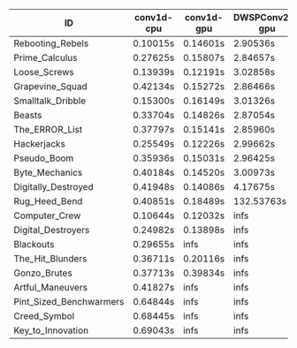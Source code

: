|ID|conv1d-cpu|conv1d-gpu|DWSPConv2D-gpu|gemm-gpu|avg|
|-|-|-|-|-|-|
|Rebooting_Rebels|0.10015s|0.14601s|2.90536s|1.72264s|1.21854s|
|Prime_Calculus|0.27625s|0.15807s|2.84657s|1.72771s|1.25215s|
|Loose_Screws|0.13939s|0.12191s|3.02858s|1.79985s|1.27243s|
|Grapevine_Squad|0.42134s|0.15272s|2.86466s|1.73270s|1.29286s|
|Smalltalk_Dribble|0.15300s|0.16149s|3.01326s|1.90849s|1.30906s|
|Beasts|0.33704s|0.14826s|2.87054s|1.90374s|1.31490s|
|The_ERROR_List|0.37797s|0.15141s|2.85960s|1.90474s|1.32343s|
|Hackerjacks|0.25549s|0.12226s|2.99662s|1.98300s|1.33934s|
|Pseudo_Boom|0.35936s|0.15031s|2.96425s|1.92927s|1.35080s|
|Byte_Mechanics|0.40184s|0.14520s|3.00973s|1.90848s|1.36632s|
|Digitally_Destroyed|0.41948s|0.14086s|4.17675s|2.48733s|1.80611s|
|Rug_Heed_Bend|0.40851s|0.18489s|132.53763s|5.73342s|34.71611s|
|Computer_Crew|0.10644s|0.12032s|infs|4.42779s|infs|
|Digital_Destroyers|0.24982s|0.13898s|infs|1.88859s|infs|
|Blackouts|0.29655s|infs|infs|1.79209s|infs|
|The_Hit_Blunders|0.36711s|0.20116s|infs|1.90426s|infs|
|Gonzo_Brutes|0.37713s|0.39834s|infs|4.49626s|infs|
|Artful_Maneuvers|0.41827s|infs|infs|4.50725s|infs|
|Pint_Sized_Benchwarmers|0.64844s|infs|infs|4.50642s|infs|
|Creed_Symbol|0.68445s|infs|infs|4.73316s|infs|
|Key_to_Innovation|0.69043s|infs|infs|4.51737s|infs|
